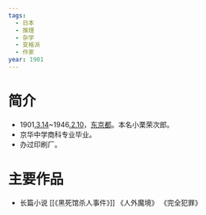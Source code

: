 ```yaml
---
tags:
  - 日本
  - 推理
  - 杂学
  - 变格派
  - 作家
year: 1901
---
```

# 简介

- 1901[.3.14](2024-03-14.md)~1946[.2.10](2024-02-10.md)，[东京都](东京都.md)。本名小栗荣次郎。
- 京华中学商科专业毕业。
- 办过印刷厂。
# 主要作品

- 长篇小说
[[《黑死馆杀人事件》]]
《人外魔境》
《完全犯罪》